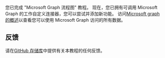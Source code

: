 <!-- markdownlint-disable MD002 MD041 -->

您已完成 "Microsoft Graph 流程图" 教程。 现在，您已拥有可调用 Microsoft Graph 的工作自定义连接器，您可以尝试并添加新功能。 访问[Microsoft graph 的概述](/graph/overview)以查看您可以使用 Microsoft Graph 访问的所有数据。

## <a name="feedback"></a>反馈

请在[GitHub 存储库](https://github.com/microsoftgraph/msgraph-training-microsoftflow)中提供有关本教程的任何反馈。
